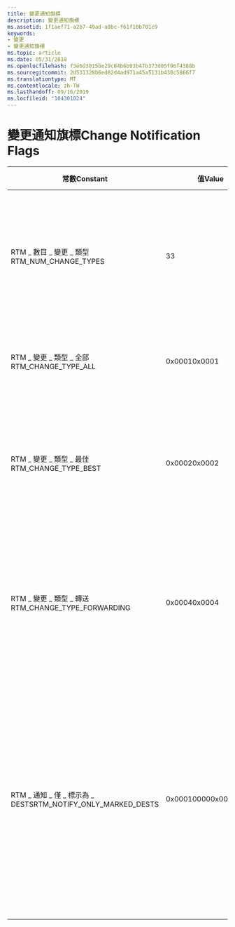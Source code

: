 ```yaml
---
title: 變更通知旗標
description: 變更通知旗標
ms.assetid: 1f1aef71-a2b7-49ad-a0bc-f61f10b701c9
keywords:
- 變更
- 變更通知旗標
ms.topic: article
ms.date: 05/31/2018
ms.openlocfilehash: f3e6d3015be29c84b6b93b47b373d05f96f4388b
ms.sourcegitcommit: 2d531328b6ed82d4ad971a45a5131b430c5866f7
ms.translationtype: MT
ms.contentlocale: zh-TW
ms.lasthandoff: 09/16/2019
ms.locfileid: "104301024"
---
```

# <a name="change-notification-flags"></a><span data-ttu-id="498c5-105">變更通知旗標</span><span class="sxs-lookup"><span data-stu-id="498c5-105">Change Notification Flags</span></span>



| <span data-ttu-id="498c5-106">常數</span><span class="sxs-lookup"><span data-stu-id="498c5-106">Constant</span></span>                         | <span data-ttu-id="498c5-107">值</span><span class="sxs-lookup"><span data-stu-id="498c5-107">Value</span></span>      | <span data-ttu-id="498c5-108">描述</span><span class="sxs-lookup"><span data-stu-id="498c5-108">Description</span></span>                                                                                                                                                           |
|----------------------------------|------------|-----------------------------------------------------------------------------------------------------------------------------------------------------------------------|
| <span data-ttu-id="498c5-109">RTM \_ 數目 \_ 變更 \_ 類型</span><span class="sxs-lookup"><span data-stu-id="498c5-109">RTM\_NUM\_CHANGE\_TYPES</span></span>          | <span data-ttu-id="498c5-110">3</span><span class="sxs-lookup"><span data-stu-id="498c5-110">3</span></span>          | <span data-ttu-id="498c5-111">指定路由表管理員目前使用的變更類型數目。</span><span class="sxs-lookup"><span data-stu-id="498c5-111">Specifies the number of change types that are currently used by the routing table manager.</span></span>                                                                            |
| <span data-ttu-id="498c5-112">RTM \_ 變更 \_ 類型 \_ 全部</span><span class="sxs-lookup"><span data-stu-id="498c5-112">RTM\_CHANGE\_TYPE\_ALL</span></span>           | <span data-ttu-id="498c5-113">0x0001</span><span class="sxs-lookup"><span data-stu-id="498c5-113">0x0001</span></span>     | <span data-ttu-id="498c5-114">通知用戶端對目的地的任何變更。</span><span class="sxs-lookup"><span data-stu-id="498c5-114">Notifies the client of any change to a destination.</span></span>                                                                                                                   |
| <span data-ttu-id="498c5-115">RTM \_ 變更 \_ 類型 \_ 最佳</span><span class="sxs-lookup"><span data-stu-id="498c5-115">RTM\_CHANGE\_TYPE\_BEST</span></span>          | <span data-ttu-id="498c5-116">0x0002</span><span class="sxs-lookup"><span data-stu-id="498c5-116">0x0002</span></span>     | <span data-ttu-id="498c5-117">通知用戶端最適合路由的變更，或當最佳路由變更時。</span><span class="sxs-lookup"><span data-stu-id="498c5-117">Notifies the client of changes to the best route, or when the best route changes.</span></span>                                                                                     |
| <span data-ttu-id="498c5-118">RTM \_ 變更 \_ 類型 \_ 轉送</span><span class="sxs-lookup"><span data-stu-id="498c5-118">RTM\_CHANGE\_TYPE\_FORWARDING</span></span>    | <span data-ttu-id="498c5-119">0x0004</span><span class="sxs-lookup"><span data-stu-id="498c5-119">0x0004</span></span>     | <span data-ttu-id="498c5-120">通知用戶端任何會影響轉送 (的最佳路由變更，例如下一個躍點變更) 。</span><span class="sxs-lookup"><span data-stu-id="498c5-120">Notifies the client of any best route changes that affect forwarding (such as next hop changes).</span></span>                                                                      |
| <span data-ttu-id="498c5-121">RTM \_ 通知 \_ 僅 \_ 標示為 \_ DESTS</span><span class="sxs-lookup"><span data-stu-id="498c5-121">RTM\_NOTIFY\_ONLY\_MARKED\_DESTS</span></span> | <span data-ttu-id="498c5-122">0x00010000</span><span class="sxs-lookup"><span data-stu-id="498c5-122">0x00010000</span></span> | <span data-ttu-id="498c5-123">通知用戶端變更用戶端已標示的目的地。</span><span class="sxs-lookup"><span data-stu-id="498c5-123">Notifies the client of changes to destinations that the client has marked.</span></span> <span data-ttu-id="498c5-124">如果未指定此旗標，則會傳送所有目的地的變更通知訊息。</span><span class="sxs-lookup"><span data-stu-id="498c5-124">If this flag is not specified, change notification messages for all destinations are sent.</span></span> |



 

 

 





